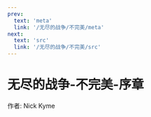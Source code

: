 ```yaml
---
prev:
  text: 'meta'
  link: '/无尽的战争/不完美/meta'
next:
  text: 'src'
  link: '/无尽的战争/不完美/src'
---
```


# 无尽的战争-不完美-序章

作者: Nick Kyme
